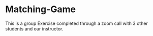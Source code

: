 # Matching-Game
This is a group Exercise completed through a zoom call with 3 other students and our instructor.
